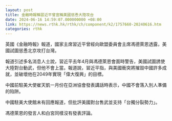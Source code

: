 ```yaml
---
layout: post
title: 金融時報稱習近平曾宣稱美國慫恿大陸攻台
date: 2024-06-16 14:59:07.000000000 +08:00
link: https://news.rthk.hk/rthk/ch/component/k2/1757660-20240616.htm
categories: rthk
---
```


英國《金融時報》報道，國家主席習近平曾經向歐盟委員會主席馮德萊恩透露，美國試圖慫恿北京攻打台灣。

報道引述多名消息人士說，習近平去年4月與馮德萊恩會面時警告，美國試圖誘使大陸對台動武，但他不會上當。報道說，習近平指，與美國衝突將摧毀中國許多成就，並破壞他在2049年實現「偉大復興」的目標。

中國前駐美大使崔天凱一月份在亞洲協會發表講話時表示，中國不會落入別人準備的陷阱。

中國駐美大使館未有回應報道，但批評美國對台售武並支持「台獨分裂勢力」。

馮德萊恩的發言人和白宮同樣沒有發表評論。
